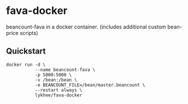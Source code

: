 # fava-docker

beancount-fava in a docker container. (includes additional custom bean-price scripts)

## Quickstart

```
docker run -d \
           --name beancount-fava \
           -p 5000:5000 \
           -v /bean:/bean \
           -e BEANCOUNT_FILE=/bean/master.beancount \
           --restart always \
           lykhee/fava-docker 
```
